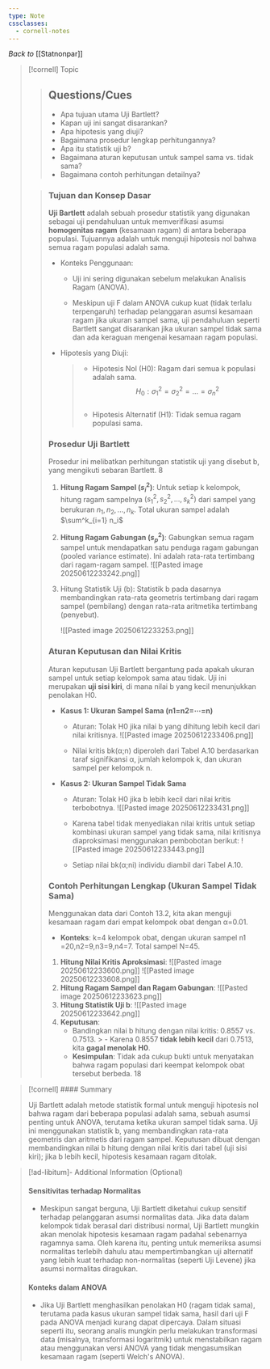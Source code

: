 ```yaml
---
type: Note
cssclasses:
  - cornell-notes
---
```

_Back to_ [[Statnonpar]]
> [!cornell] Topic
> > ## Questions/Cues
> > 
> > - Apa tujuan utama Uji Bartlett?
> > - Kapan uji ini sangat disarankan?
> > - Apa hipotesis yang diuji?
> > - Bagaimana prosedur lengkap perhitungannya?
> > - Apa itu statistik uji b?
> > - Bagaimana aturan keputusan untuk sampel sama vs. tidak sama?
> > - Bagaimana contoh perhitungan detailnya?
> 
> > ### Tujuan dan Konsep Dasar
> >
> > **Uji Bartlett** adalah sebuah prosedur statistik yang digunakan sebagai uji pendahuluan untuk memverifikasi asumsi **homogenitas ragam** (kesamaan ragam) di antara beberapa populasi. Tujuannya adalah untuk menguji hipotesis nol bahwa semua ragam populasi adalah sama. 
> > - Konteks Penggunaan:
> > 	- Uji ini sering digunakan sebelum melakukan Analisis Ragam (ANOVA).
> >     
> >     - Meskipun uji F dalam ANOVA cukup kuat (tidak terlalu terpengaruh) terhadap pelanggaran asumsi kesamaan ragam jika ukuran sampel sama,  uji pendahuluan seperti Bartlett sangat disarankan jika ukuran sampel tidak sama dan ada keraguan mengenai kesamaan ragam populasi. 
> >     
> > - Hipotesis yang Diuji: 
> >     > - Hipotesis Nol (H0​): Ragam dari semua k populasi adalah sama. 
> >     $$H_0​:\sigma_1^2=\sigma_2^2=\dots=\sigma_n^2$$​
> >     > - Hipotesis Alternatif (H1​): Tidak semua ragam populasi sama. 
> >     
> > 
> > ### Prosedur Uji Bartlett
> >
> > Prosedur ini melibatkan perhitungan statistik uji yang disebut b, yang mengikuti sebaran Bartlett. 8
> >
> > 1. **Hitung Ragam Sampel ($s_i^2$​)**: Untuk setiap k kelompok, hitung ragam sampelnya $(s_1^2​,s_2^2​,...,s_k^2​)$ dari sampel yang berukuran $n_1​,n_2​,...,n_k$​. Total ukuran sampel adalah $\sum^k_{i=1} n_i$ 
> >     
> > 2. **Hitung Ragam Gabungan ($s_p^2​$)**: Gabungkan semua ragam sampel untuk mendapatkan satu penduga ragam gabungan (pooled variance estimate). Ini adalah rata-rata tertimbang dari ragam-ragam sampel.
> >     ![[Pasted image 20250612233242.png]]
> >     
> > 3. Hitung Statistik Uji (b): Statistik b pada dasarnya membandingkan rata-rata geometris tertimbang dari ragam sampel (pembilang) dengan rata-rata aritmetika tertimbang (penyebut).
> >     
> >     ![[Pasted image 20250612233253.png]]
> >     
> > 
> > ### Aturan Keputusan dan Nilai Kritis
> > 
> > Aturan keputusan Uji Bartlett bergantung pada apakah ukuran sampel untuk setiap kelompok sama atau tidak. Uji ini merupakan **uji sisi kiri**, di mana nilai b yang kecil menunjukkan penolakan H0​.
> > 
> > - **Kasus 1: Ukuran Sampel Sama (n1​=n2​=⋯=n)**
> >     
> >     - Aturan: Tolak H0​ jika nilai b yang dihitung lebih kecil dari nilai kritisnya. 
> >     ![[Pasted image 20250612233406.png]]
> >     
> >     - Nilai kritis bk​(α;n) diperoleh dari Tabel A.10 berdasarkan taraf signifikansi α, jumlah kelompok k, dan ukuran sampel per kelompok n. 
> >     
> > - **Kasus 2: Ukuran Sampel Tidak Sama**
> >     
> >     - Aturan: Tolak H0​ jika b lebih kecil dari nilai kritis terbobotnya. 
> >     ![[Pasted image 20250612233431.png]]
> >     
> >     - Karena tabel tidak menyediakan nilai kritis untuk setiap kombinasi ukuran sampel yang tidak sama, nilai kritisnya diaproksimasi menggunakan pembobotan berikut:
> >     ![[Pasted image 20250612233443.png]]
> >     
> >     - Setiap nilai bk​(α;ni​) individu diambil dari Tabel A.10.
> >     
> > 
> > ### Contoh Perhitungan Lengkap (Ukuran Sampel Tidak Sama)
> >
> > Menggunakan data dari Contoh 13.2, kita akan menguji kesamaan ragam dari empat kelompok obat dengan α=0.01.
> >
> > - **Konteks**: k=4 kelompok obat, dengan ukuran sampel n1​=20,n2​=9,n3​=9,n4​=7. Total sampel N=45.
> >     
> > 1. **Hitung Nilai Kritis Aproksimasi**:
> > ![[Pasted image 20250612233600.png]]
> > ![[Pasted image 20250612233608.png]]
> > 2. **Hitung Ragam Sampel dan Ragam Gabungan**:
> > ![[Pasted image 20250612233623.png]]
> > 3. **Hitung Statistik Uji b**:
> > ![[Pasted image 20250612233642.png]]
> > 4. **Keputusan**:
> >     - Bandingkan nilai b hitung dengan nilai kritis: 0.8557 vs. 0.7513. > - Karena 0.8557 **tidak lebih kecil** dari 0.7513, kita **gagal menolak H0​**. 
> >     - **Kesimpulan**: Tidak ada cukup bukti untuk menyatakan bahwa ragam populasi dari keempat kelompok obat tersebut berbeda. 18
> >         

> [!cornell] #### Summary
> 
>  Uji Bartlett adalah metode statistik formal untuk menguji hipotesis nol bahwa ragam dari beberapa populasi adalah sama, sebuah asumsi penting untuk ANOVA, terutama ketika ukuran sampel tidak sama. Uji ini menggunakan statistik b, yang membandingkan rata-rata geometris dan aritmetis dari ragam sampel. Keputusan dibuat dengan membandingkan nilai b hitung dengan nilai kritis dari tabel (uji sisi kiri); jika b lebih kecil, hipotesis kesamaan ragam ditolak.

> [!ad-libitum]- Additional Information (Optional)
> 
> #### Sensitivitas terhadap Normalitas
> 
> - Meskipun sangat berguna, Uji Bartlett diketahui cukup sensitif terhadap pelanggaran asumsi normalitas data. Jika data dalam kelompok tidak berasal dari distribusi normal, Uji Bartlett mungkin akan menolak hipotesis kesamaan ragam padahal sebenarnya ragamnya sama. Oleh karena itu, penting untuk memeriksa asumsi normalitas terlebih dahulu atau mempertimbangkan uji alternatif yang lebih kuat terhadap non-normalitas (seperti Uji Levene) jika asumsi normalitas diragukan.
> 
> #### Konteks dalam ANOVA
> 
> - Jika Uji Bartlett menghasilkan penolakan H0​ (ragam tidak sama), terutama pada kasus ukuran sampel tidak sama, hasil dari uji F pada ANOVA menjadi kurang dapat dipercaya. Dalam situasi seperti itu, seorang analis mungkin perlu melakukan transformasi data (misalnya, transformasi logaritmik) untuk menstabilkan ragam atau menggunakan versi ANOVA yang tidak mengasumsikan kesamaan ragam (seperti Welch's ANOVA).